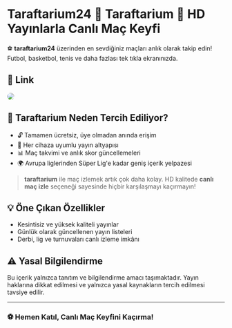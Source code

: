 # Taraftarium24 👑 Taraftarium 👑 HD Yayınlarla Canlı Maç Keyfi

⚽ **taraftarium24** üzerinden en sevdiğiniz maçları anlık olarak takip edin! Futbol, basketbol, tenis ve daha fazlası tek tıkla ekranınızda.

## 🔗 Link

<a href="https://bosstv1.com/">
  <img src="https://i.ibb.co/FL3kspJ2/canliizle.gif"  style="max-width:100%; border-radius:12px;">
</a>

## 🎯 Taraftarium Neden Tercih Ediliyor?

- 🔓 Tamamen ücretsiz, üye olmadan anında erişim
- 📱 Her cihaza uyumlu yayın altyapısı
- 📊 Maç takvimi ve anlık skor güncellemeleri
- 🌍 Avrupa liglerinden Süper Lig'e kadar geniş içerik yelpazesi

> **taraftarium** ile maç izlemek artık çok daha kolay. HD kalitede **canlı maç izle** seçeneği sayesinde hiçbir karşılaşmayı kaçırmayın!

## 💡 Öne Çıkan Özellikler

- Kesintisiz ve yüksek kaliteli yayınlar
- Günlük olarak güncellenen yayın listeleri
- Derbi, lig ve turnuvaları canlı izleme imkânı

## ⚠️ Yasal Bilgilendirme

Bu içerik yalnızca tanıtım ve bilgilendirme amacı taşımaktadır. Yayın haklarına dikkat edilmesi ve yalnızca yasal kaynakların tercih edilmesi tavsiye edilir.

---

### ⚽ Hemen Katıl, Canlı Maç Keyfini Kaçırma!
